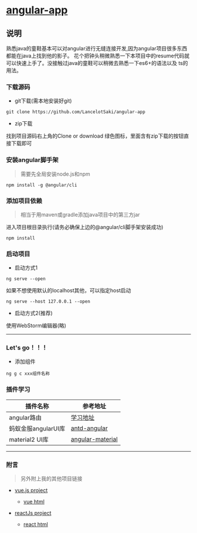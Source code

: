 # [angular-app](http://angular.ganhx.cn)

## 说明
   熟悉java的童鞋基本可以对angular进行无缝连接开发,因为angular项目很多东西都能在java上找到他的影子。
花个把钟头稍微熟悉一下本项目中的resume代码就可以快速上手了。没接触过java的童鞋可以稍微去熟悉一下es6+的语法以及
ts的用法。

### 下载源码
- git下载(需本地安装好git)
```
git clone https://github.com/LancelotSaki/angular-app
```
- zip下载

找到项目源码右上角的Clone or download 绿色图标，里面含有zip下载的按钮直接下载即可

### 安装angular脚手架
> 需要先全局安装node.js和npm
```
npm install -g @angular/cli
```
### 添加项目依赖
> 相当于用maven或gradle添加java项目中的第三方jar

进入项目根目录执行(请务必确保上边的@angular/cli脚手架安装成功)
```
npm install
```
### 启动项目
- 启动方式1
```
ng serve --open
```
如果不想使用默认的localhost其他，可以指定host启动
```
ng serve --host 127.0.0.1 --open
```
- 启动方式2(推荐)

使用WebStorm编辑器(略)

---
### Let's go！！！

- 添加组件
```
ng g c xxx组件名称
```


### 插件学习
插件名称 | 参考地址
--- | ---
angular路由 | [学习地址](http://www.baidu.com)
蚂蚁金服angularUI库 | [antd-angular](https://ng.ant.design/docs/introduce/zh)
material2 UI库 | [angular-material](https://material.angular.io/guide/getting-started)
---
### 附言
 > 另外附上我的其他项目链接
 
 - [vue.js project](https://github.com/LancelotSaki/vue)
 
    - [vue html](http://vue.ganhx.cn)
 
 - [reactJs project](https://github.com/LancelotSaki/react-app)
 
   - [react html](http://react.ganhx.cn)
   
